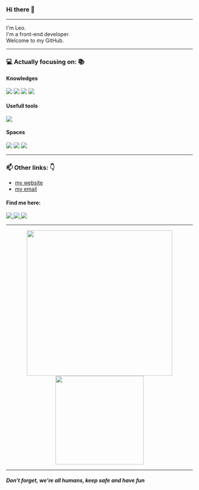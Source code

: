 ### Hi there 👋

---

I'm Leo.   
I'm a front-end developer.   
Welcome to my GitHub.   

---

### :computer: Actually focusing on: 📚

#### Knowledges
<span>
  <img target=none src="https://img.shields.io/badge/HTML5-000000?style=for-the-badge&logo=html5&logoColor=red">
  <img src="https://img.shields.io/badge/CSS3-000000?style=for-the-badge&logo=css3&logoColor=blue">
  <img src="https://img.shields.io/badge/JavaScript-000000?style=for-the-badge&logo=javascript&logoColor=F7DF1E">
  <img src="https://img.shields.io/badge/PHP-000000?style=for-the-badge&logo=php&logoColor=777BB4">
</span>


#### Usefull tools
<span>
  <img src="https://img.shields.io/badge/VSCode-000000?style=for-the-badge&logo=visual%20studio&logoColor=5C2D91">
</span>


#### Spaces
<span>
  <img src="https://img.shields.io/badge/GitHub-000000?style=for-the-badge&logo=github&logoColor=white">
  <img src="https://img.shields.io/badge/Trello-000000?style=for-the-badge&logo=trello&logoColor=0052CC">
  <img src="https://img.shields.io/badge/Notion-000000?style=for-the-badge&logo=notion&logoColor=white">
</span>

---

### 📫 Other links: 👇
- <a href="nsleo.github.io">my website</a>
- <a href="mailto:leo2000nunes@gmail.com">my email</a>
#### Find me here:
<span>
  <a href="https://linkedin/in/nsleo" target="_blank">
    <img src="https://img.shields.io/badge/LinkedIn-000000?style=for-the-badge&logo=linkedin&logoColor=0077B5">
  </a>
  <a href="https://instagram.com/n.s.leo" target="_blank">
    <img src="https://img.shields.io/badge/Instagram-000000?style=for-the-badge&logo=instagram&logoColor=E4405F">
  </a>
  <a href="https://twitter.com/leotelho" target="_blank">
    <img src="https://img.shields.io/badge/Twitter-000000?style=for-the-badge&logo=twitter&logoColor=1DA1F2">
  </a>  
</span>

---

<div align="center">
  <img src="https://github-readme-stats.vercel.app/api?username=nsleo&show_icons=true&count_private=true&theme=merko&bg_color=000000" width="392" />
  <img src="https://github-readme-stats.vercel.app/api/top-langs/?username=nsleo&theme=merko&bg_color=000000" width="238.5" />
</div>

---

##### *Don't forget, we're all humans, keep safe and have fun*
